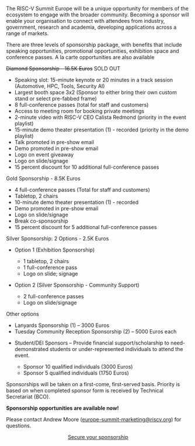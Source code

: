 The RISC-V Summit Europe will be a unique opportunity for members of the ecosystem to engage with the broader community. Becoming a sponsor will enable your organisation to connect with attendees from industry, government, research and academia, developing applications across a range of markets. 

There are three levels of sponsorship package, with benefits that include speaking opportunities, promotional opportunities, exhibition space and conference passes. A la carte opportunities are also available

<div class="highlight-box">
<div class="highlight-box-heading diamond-box-heading">
  <s>Diamond Sponsorship - 16.5K Euros</s> SOLD OUT
</div>
<div class="diamond-box">
  <ul>
    <li>Speaking slot: 15-minute keynote or 20 minutes in a track session (Automotive, HPC, Tools, Security AI)</li>
    <li>Largest booth space 3x2 (Sponsor to either bring their own custom stand or select pre-fabbed frame)</li>
    <li>8 full-conference passes (total for staff and customers)</li>
    <li>Access to meeting room for booking private meetings</li>
    <li>2-minute video with RISC-V CEO Calista Redmond (priority in the event playlist)</li>
    <li>15-minute demo theater presentation (1) - recorded (priority in the demo playlist)</li>
    <li>Talk promoted in pre-show email</li>
    <li>Demo promoted in pre-show email</li>
    <li>Logo on event giveaway</li>
    <li>Logo on slide/signage</li>
    <li>15 percent discount for 10 additional full-conference passes</li>
  </ul>
</div>
</div>

<div class="highlight-box">
<div class="highlight-box-heading gold-box-heading">
  Gold Sponsorship - 8.5K Euros
</div>
<div class="gold-box">
  <ul>
    <li>4 full-conference passes (Total for staff and customers)</li>
    <li>Tabletop, 2 chairs</li>
    <li>10-minute demo theater presentation (1) - recorded</li>
    <li>Demo promoted in pre-show email</li>
    <li>Logo on slide/signage</li>
    <li>Break co-sponsorship</li>
    <li>15 percent discount for 5 additional full-conference passes</li>
  </ul>
</div>
</div>

<div class="highlight-box">
<div class="highlight-box-heading silver-box-heading">
  Silver Sponsorship: 2 Options - 2.5K Euros
</div>
<div class="silver-box">
  <ul> 
    <li> Option 1 (Exhibition Sponsorship)</li>
    <ul>
        <li>1 tabletop, 2 chairs</li>
        <li>1 full-conference pass</li>
        <li>Logo on slide; signage</li>
    </ul>
  </ul>
  <ul>
    <li>Option 2 (Silver Sponsorship - Community Support)</li>
    <ul>
        <li>2 full-conference passes</li>
        <li>Logo on slide/signage</li>
    </ul>
  </ul>
</div>
</div>

<div class="highlight-box">
<div class="highlight-box-heading other-box-heading">
  Other options
</div>
<div class="other-box">
  <ul>
    <li>Lanyards Sponsorship (1) – 3000 Euros</li>
    <li>Tuesday Community Reception Sponsorship (2) – 5000 Euros each</li>
  </ul>

  <ul>
    <li>Student/DEI Sponsors – Provide financial support/scholarship to need-demonstrated students or under-represented individuals to attend the event.</li>
    <ul>
        <li>Sponsor 10 qualified individuals (3000 Euros)</li>
        <li>Sponsor 5 qualified individuals (1750 Euros)</li>
    </ul>
  </ul>
</div>
</div>

Sponsorships will be taken on a first-come, first-served basis. Priority is based on when completed sponsor form is received by Technical Secretariat (BCO).


**Sponsorship opportunities are available now!**

Please contact Andrew Moore (europe-summit-marketing@riscv.org) for questions.

<div style="text-align: center">
<a href="https://barcelo.eventsair.com/risc-v2023/invoicing-form/Site/Register" class="highlight-button">Secure your sponsorship</a>
</div>
